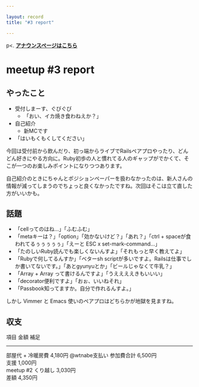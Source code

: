 ```yaml
---

layout: record
title: "#3 report"

---
```


p\<. <a href="./"><strong>アナウンスページはこちら</strong></a>

meetup #3 report
=================

やったこと
----------

-   受付しまーす、ぐびぐび
    -   「おい、イカ焼き食わねえか？」
-   自己紹介
    -   新MCです
-   「はいもくもくしてください」

今回は受付前から飲んだり、初っ端からライブでRailsペアプロやったり、どんどん好きにやる方向に。Ruby初歩の人と慣れてる人のギャップがでかくて、そこが一つのお楽しみポイントになりつつあります。

自己紹介のときにちゃんとポジションペーパーを扱わなかったのは、新人さんの情報が減ってしまうのでちょっと良くなかったですね。次回はそこは立て直した方がいいかも。

話題
----

-   「cellってのはね…」「ふむふむ」
-   「metaキーは？」「option」「効かないけど？」「あれ？」「ctrl +
    spaceが食われてるぅぅぅぅぅ」「えーと ESC x set-mark-command…」
-   「たのしいRuby読んでも楽しくないんすよ」「それもっと早く教えてよ」
-   「Rubyで何してるんすか」「ベターsh
    scriptが多いですよ。Railsは仕事でしか書いてないです。」「あとgyunyuとか」「ビールじゃなくて牛乳？」
-   「Array + Array って書けるんですよ」「うええええきもいいい」
-   「decorator便利ですよ」「おぉ、いいねそれ」
-   「Passbook知ってますか。自分で作れるんすよ。」

しかし Vimmer と Emacs 使いのペアプロはどちらかが地獄を見ますね。

収支
----

  項目                  金額      補足
  --------------------- --------- ---------------
  部屋代 + 冷暖房費     4,180円   @wtnabe支払い
  参加費合計            6,500円   
  支援                  1,000円   
  meetup #2 くり越し   3,030円   
  差額                  4,350円   


